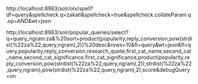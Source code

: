 http://localhost:8983/solr/olx/spell?df=query&spellcheck.q=zakati&spellcheck=true&spellcheck.collateParam.q.op=AND&wt=json

http://localhost:8983/solr/popular_queries/select?q=query_ngram:za&%20sort=product(popularity,reply_conversion,pow(strdist(%22za%22,query,ngram),2))%20desc&rows=10&fl=query&wt=json&fl=query,popularity,reply_conversion,research_quote,first_cat_name,second_cat_name,second_cat_significance,first_cat_significance,product(popularity,reply_conversion,pow(strdist(%22za%22,query,ngram),2)),strdist(%22za%22,query,ngram),pow(strdist(%22za%22,query,ngram),2),score&debugQuery=on
